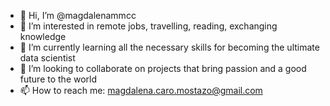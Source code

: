 - 👋 Hi, I’m @magdalenammcc
- 👀 I’m interested in remote jobs, travelling, reading, exchanging knowledge
- 🌱 I’m currently learning all the necessary skills for becoming the ultimate data scientist
- 💞️ I’m looking to collaborate on projects that bring passion and a good future to the world
- 📫 How to reach me: magdalena.caro.mostazo@gmail.com
<!---
magdalenammcc/magdalenammcc is a ✨ special ✨ repository because its `README.md` (this file) appears on your GitHub profile.
You can click the Preview link to take a look at your changes.
--->
